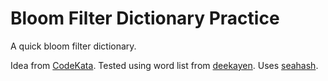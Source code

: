 # Bloom Filter Dictionary Practice

A quick bloom filter dictionary.

Idea from [CodeKata](http://codekata.com/kata/kata05-bloom-filters/).
Tested using word list from [deekayen](https://gist.github.com/deekayen/4148741).
Uses [seahash](https://crates.io/crates/seahash).